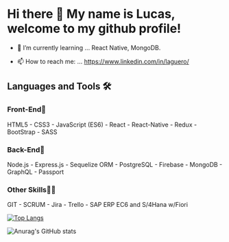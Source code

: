# Hi there 👋 My name is Lucas, welcome to my github profile!


- 🌱 I’m currently learning ... React Native, MongoDB.

- 📫 How to reach me: ... https://www.linkedin.com/in/laguero/

## Languages and Tools 🛠️

### Front-End🌟
HTML5 - CSS3 - JavaScript (ES6) - React - React-Native - Redux - BootStrap - SASS

### Back-End🔩
Node.js - Express.js - Sequelize ORM - PostgreSQL - Firebase - MongoDB - GraphQL - Passport

### Other Skills💪🏼
GIT - SCRUM - Jira - Trello - SAP ERP EC6 and S/4Hana w/Fiori


[![Top Langs](https://github-readme-stats.vercel.app/api/top-langs/?username=lucasninjaturtle&layout=default&theme=radical&count_private=true&border_radius=30)](https://github.com/lucasninjaturtle/github-readme-stats)

![Anurag's GitHub stats](https://github-readme-stats.vercel.app/api?username=lucasninjaturtle&show_icons=true&theme=radical&count_private=true&border_radius=30)
